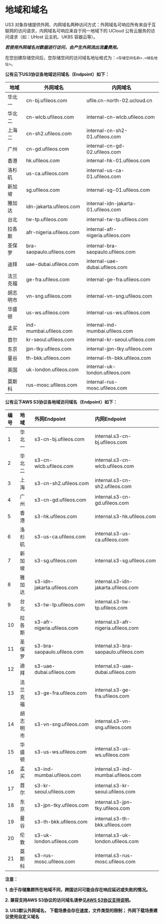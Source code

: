

# 地域和域名

US3 对象存储提供外网、内网域名两种访问方式：外网域名可响应所有来自于互联网的访问请求，内网域名可响应来自于同一地域下的 UCloud 公有云服务的访问请求（如：UHost 云主机、UK8S 容器云等）。

***若使用外网域名对数据进行访问，会产生外网流出流量费用。***

在您创建存储空间后，您存储空间的访问域名地址格式为：`<存储空间名称>.<域名地址>`。

**公有云下US3协议各地域访问域名（Endpoint）如下：**

| 地域 | 外网域名 | 内网域名 |
| ---- | -------- | -------- |
| 华北一  | cn-bj.ufileos.com      | ufile.cn-north-02.ucloud.cn      |
| 华北二  | cn-wlcb.ufileos.com      | internal-cn-wlcb.ufileos.com      |
| 上海二 | cn-sh2.ufileos.com      | internal-cn-sh2-01.ufileos.com      |
| 广州  | cn-gd.ufileos.com      | internal-cn-gd-02.ufileos.com      |
| 香港  | hk.ufileos.com      | internal-hk-01.ufileos.com     |
| 洛杉矶 | us-ca.ufileos.com      | internal-us-ca-01.ufileos.com     |
| 新加坡 | sg.ufileos.com      | internal-sg-01.ufileos.com     |
| 雅加达 | idn-jakarta.ufileos.com      | internal-idn-jakarta-01.ufileos.com     |
| 台北  | tw-tp.ufileos.com      | internal-tw-tp.ufileos.com     |
| 拉各斯 | afr-nigeria.ufileos.com      | internal-afr-nigeria.ufileos.com     |
| 圣保罗 | bra-saopaulo.ufileos.com      | internal-bra-saopaulo.ufileos.com     |
| 迪拜  | uae-dubai.ufileos.com      | internal-uae-dubai.ufileos.com     |
| 法兰克福  | ge-fra.ufileos.com     | internal-ge-fra.ufileos.com     |
| 胡志明市  | vn-sng.ufileos.com      | internal-vn-sng.ufileos.com     |
| 华盛顿  | us-ws.ufileos.com      | internal-us-ws.ufileos.com     |
| 孟买  | ind-mumbai.ufileos.com      | internal-ind-mumbai.ufileos.com     |
| 首尔  | kr-seoul.ufileos.com      | internal-kr-seoul.ufileos.com     |
| 东京  | jpn-tky.ufileos.com      | internal-jpn-tky.ufileos.com     |
| 曼谷  | th-bkk.ufileos.com      | internal-th-bkk.ufileos.com     |
| 英国	| uk-london.ufileos.com | internal-uk-london.ufileos.com |
| 莫斯科 | rus-mosc.ufileos.com | internal-rus-mosc.ufileos.com |


**公有云下AWS S3协议各地域访问域名（Endpoint）如下：**

| **编号** | **地域** | **外网Endpoint**            | **内网Endpoint**                     |
| :------- | :------- | :-------------------------- | :----------------------------------- |
| 1        | 华北一   | s3-cn-bj.ufileos.com        | internal.s3-cn-bj.ufileos.com        |
| 2        | 华北二   | s3-cn-wlcb.ufileos.com      | internal.s3-cn-wlcb.ufileos.com      |
| 3        | 上海     | s3-cn-sh2.ufileos.com       | internal.s3-cn-sh2.ufileos.com       |
| 4        | 广州     | s3-cn-gd.ufileos.com        | internal.s3-cn-gd.ufileos.com        |
| 5        | 香港     | s3-hk.ufileos.com           | internal.s3-hk.ufileos.com           |
| 6        | 洛杉矶   | s3-us-ca.ufileos.com        | internal.s3-us-ca.ufileos.com        |
| 7        | 新加坡   | s3-sg.ufileos.com           | internal.s3-sg.ufileos.com           |
| 8        | 雅加达   | s3-idn-jakarta.ufileos.com  | internal.s3-idn-jakarta.ufileos.com  |
| 9        | 台北     | s3-tw-tp.ufileos.com        | internal.s3-tw-tp.ufileos.com        |
| 10       | 拉各斯   | s3-afr-nigeria.ufileos.com  | internal.s3-afr-nigeria.ufileos.com  |
| 11       | 圣保罗   | s3-bra-saopaulo.ufileos.com | internal.s3-bra-saopaulo.ufileos.com |
| 12       | 迪拜     | s3-uae-dubai.ufileos.com    | internal.s3-uae-dubai.ufileos.com    |
| 13       | 法兰克福 | s3-ge-fra.ufileos.com       | internal.s3-ge-fra.ufileos.com       |
| 14       | 胡志明市 | s3-vn-sng.ufileos.com       | internal.s3-vn-sng.ufileos.com       |
| 15       | 华盛顿   | s3-us-ws.ufileos.com        | internal.s3-us-ws.ufileos.com        |
| 16       | 孟买     | s3-ind-mumbai.ufileos.com   | internal.s3-ind-mumbai.ufileos.com   |
| 17       | 首尔     | s3-kr-seoul.ufileos.com     | internal.s3-kr-seoul.ufileos.com     |
| 18       | 东京     | s3-jpn-tky.ufileos.com      | internal.s3-jpn-tky.ufileos.com      |
| 19       | 曼谷     | s3-th-bkk.ufileos.com       | internal.s3-th-bkk.ufileos.com       |
| 20       | 伦敦     | s3-uk-london.ufileos.com    | internal.s3-uk-london.ufileos.com    |
| 21       | 莫斯科   | s3-rus-mosc.ufileos.com     | internal.s3-rus-mosc.ufileos.com     |

**注意：**

**1. 由于存储集群所在地域不同，跨国访问可能会存在响应延迟或失败的情况。** 

**2. 兼容支持AWS S3协议的访问域名请参见[AWS S3协议支持说明](/ufile/s3/s3_introduction)。**

**3. US3默认外网域名， 下载场景会存在速度，文件类型的限制； 外网下载场景建议使用自定义域名**


